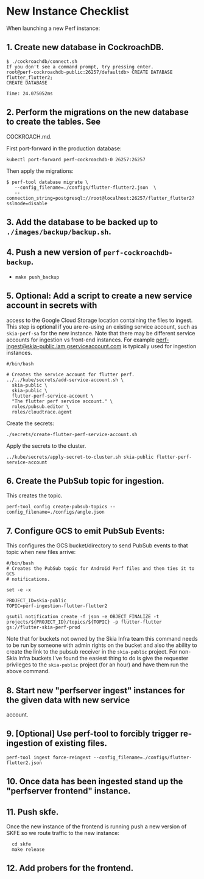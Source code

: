 # New Instance Checklist

When launching a new Perf instance:

## 1. Create new database in CockroachDB.

```
$ ./cockroachdb/connect.sh
If you don't see a command prompt, try pressing enter.
root@perf-cockroachdb-public:26257/defaultdb> CREATE DATABASE flutter_flutter2;
CREATE DATABASE

Time: 24.075052ms
```

## 2. Perform the migrations on the new database to create the tables. See
   COCKROACH.md.

First port-forward in the production database:

```
kubectl port-forward perf-cockroachdb-0 26257:26257
```

Then apply the migrations:

```
$ perf-tool database migrate \
   --config_filename=./configs/flutter-flutter2.json  \
   --connection_string=postgresql://root@localhost:26257/flutter_flutter2?sslmode=disable
```

## 3. Add the database to be backed up to `./images/backup/backup.sh`.
## 4. Push a new version of `perf-cockroachdb-backup`.
   - `make push_backup`
## 5. **Optional**: Add a script to create a new service account in secrets with
   access to the Google Cloud Storage location containing the files to ingest.
   This step is optional if you are re-using an existing service account, such
   as `skia-perf-sa` for the new instance. Note that there may be different
   service accounts for ingestion vs front-end instances. For example
   perf-ingest@skia-public.iam.gserviceaccount.com is typically used for
   ingestion instances.

```
#/bin/bash

# Creates the service account for flutter perf.
../../kube/secrets/add-service-account.sh \
  skia-public \
  skia-public \
  flutter-perf-service-account \
  "The flutter perf service account." \
  roles/pubsub.editor \
  roles/cloudtrace.agent
```

Create the secrets:

```
./secrets/create-flutter-perf-service-account.sh
```

Apply the secrets to the cluster.

```
../kube/secrets/apply-secret-to-cluster.sh skia-public flutter-perf-service-account
```

## 6. Create the PubSub topic for ingestion.

This creates the topic.

```
perf-tool config create-pubsub-topics --config_filename=./configs/angle.json
```

## 7. Configure GCS to emit PubSub Events:

This configures the GCS bucket/directory to send PubSub events to that topic
when new files arrive:

```
#/bin/bash
# Creates the PubSub topic for Android Perf files and then ties it to GCS
# notifications.

set -e -x

PROJECT_ID=skia-public
TOPIC=perf-ingestion-flutter-flutter2

gsutil notification create -f json -e OBJECT_FINALIZE -t projects/${PROJECT_ID}/topics/${TOPIC} -p flutter-flutter gs://flutter-skia-perf-prod
```

Note that for buckets not owned by the Skia Infra team this command needs to be
run by someone with admin rights on the bucket and also the ability to create
the link to the pubsub receiver in the `skia-public` project. For non-Skia Infra
buckets I've found the easiest thing to do is give the requester privileges to
the `skia-public` project (for an hour) and have them run the above command.

## 8. Start new "perfserver ingest" instances for the given data with new service
   account.

## 9. [Optional] Use perf-tool to forcibly trigger re-ingestion of existing files.

```
perf-tool ingest force-reingest --config_filename=./configs/flutter-flutter2.json
```

## 10. Once data has been ingested stand up the "perfserver frontend" instance.
## 11. Push skfe.

Once the new instance of the frontend is running push a new version of SKFE so
we route traffic to the new instance:

      cd skfe
      make release

## 12. Add probers for the frontend.
